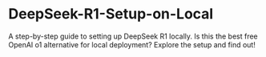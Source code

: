 # DeepSeek-R1-Setup-on-Local
A step-by-step guide to setting up DeepSeek R1 locally. Is this the best free OpenAI o1 alternative for local deployment? Explore the setup and find out!

